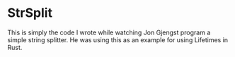 # StrSplit

This is simply the code I wrote while watching Jon Gjengst program a simple string splitter. He was using this as an example for using Lifetimes in Rust. 